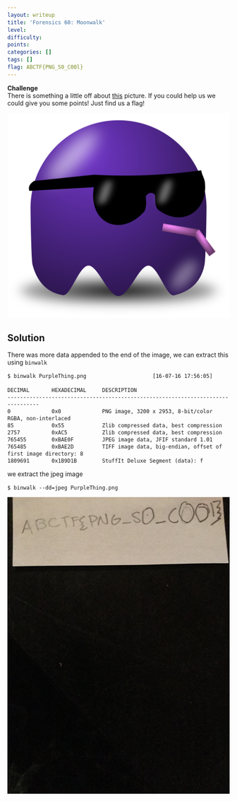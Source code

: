 ```yaml
---
layout: writeup
title: 'Forensics 60: Moonwalk'
level:
difficulty:
points:
categories: []
tags: []
flag: ABCTF{PNG_S0_C00l}
---
```

**Challenge**   
There is something a little off about
[this](writeupfiles/PurpleThing.png) picture. If you could help us we
could give you some points! Just find us a flag!

![](writeupfiles/PurpleThing.png)

## Solution

There was more data appended to the end of the image, we can extract
this using `binwalk`

    $ binwalk PurpleThing.png                     [16-07-16 17:56:05]
    
    DECIMAL       HEXADECIMAL     DESCRIPTION
    --------------------------------------------------------------------------------
    0             0x0             PNG image, 3200 x 2953, 8-bit/color RGBA, non-interlaced
    85            0x55            Zlib compressed data, best compression
    2757          0xAC5           Zlib compressed data, best compression
    765455        0xBAE0F         JPEG image data, JFIF standard 1.01
    765485        0xBAE2D         TIFF image data, big-endian, offset of first image directory: 8
    1809691       0x1B9D1B        StuffIt Deluxe Segment (data): f

we extract the jpeg image

    $ binwalk --dd=jpeg PurpleThing.png

![](writeupfiles/BAE0F.jpg)

